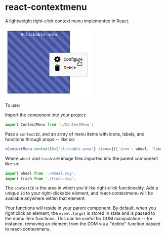# react-contextmenu

A lightweight right-click context menu implemented in React.

![example right-click menu](react-contextmenu.png?raw=true "example right-click menu")

To use:

Import the component into your project:

```javascript
import ContextMenu from './ContextMenu';
```

Pass a ```contextID```, and an array of menu items with icons, labels, and functions through props -- like so:

```jsx
<ContextMenu contextID={'clickable-area'} items={[{'icon': wheel, 'label': 'Configure', 'function': this.configHandler}, {'icon': trash, 'label': 'Delete', 'function': this.deleteHandler}]} />
```

Where ```wheel``` and ```trash``` are image files imported into the parent component like so:

```javascript
import wheel from './wheel.svg';
import trash from './trash.svg';
```

The ```contextID``` is the area in which you'd like right-click functionality. Add a unique ```id``` to your right-clickable element, and react-contextmenu will be available anywhere within that element.

Your functions will reside in your parent component. By default, when you right click an element, the ```event.target``` is stored in state and is passed to the menu item functions. This can be useful for DOM manipulation -- for instance, removing an element from the DOM via a "delete" function passed to react-contextmenu.


